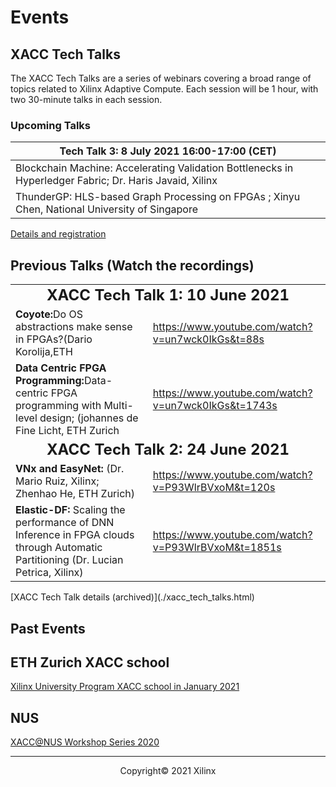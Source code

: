 # Events

## XACC Tech Talks

The XACC Tech Talks are a series of webinars covering a broad range of topics related to Xilinx Adaptive Compute. Each session will be 1 hour, with two 30-minute talks in each session. 

### Upcoming Talks

| Tech Talk 3: 8 July 2021 16:00-17:00 (CET)                   |
| ------------------------------------------------------------ |
| Blockchain Machine: Accelerating Validation Bottlenecks in Hyperledger Fabric; Dr. Haris Javaid, Xilinx |
| ThunderGP: HLS-based Graph Processing on FPGAs ; Xinyu Chen, National  University of Singapore |

[Details and registration](./xacc_tech_talks.html#xacc-tech-talk-3)

## Previous Talks (Watch the recordings) 

<table>
    <tr>
        <td style="text-align:center; background: transparent;"; colspan="2"><font size="+2"><strong>XACC Tech Talk 1: 10 June 2021</strong></font></td>
    </tr>
    <tr>
        <td style="background:transparent;"><strong>Coyote:</strong>Do OS abstractions make sense in FPGAs?(Dario Korolija,ETH</td>
        <td><a href="https://www.youtube.com/watch?v=un7wck0IkGs&amp;t=88s">https://www.youtube.com/watch?v=un7wck0IkGs&amp;t=88s</a></td>
    </tr>
    <tr>
        <td style="background:transparent;"><strong>Data Centric FPGA Programming:</strong>Data-centric FPGA programming with Multi-level design; (johannes de Fine Licht, ETH Zurich</td>
        <td><a href="https://www.youtube.com/watch?v=un7wck0IkGs&amp;t=1743s">https://www.youtube.com/watch?v=un7wck0IkGs&amp;t=1743s</a></td>
    </tr>
    <tr>
        <td style="text-align:center; background:transparent;"; colspan="2"><font size="+2"><strong>XACC Tech Talk 2: 24 June 2021</strong></font></td>
    </tr>
    <tr>
        <td style="background:transparent;"><strong>VNx and EasyNet:</strong> (Dr. Mario Ruiz, Xilinx; Zhenhao He, ETH Zurich)</td>
        <td style="background:transparent;"><a href="https://www.youtube.com/watch?v=P93WlrBVxoM&amp;t=120s">https://www.youtube.com/watch?v=P93WlrBVxoM&amp;t=120s</a></td>
    </tr>
    <tr>
        <td style="background:transparent;"><strong>Elastic-DF:</strong> Scaling the performance of DNN Inference in FPGA clouds through Automatic Partitioning (Dr. Lucian Petrica, Xilinx)</td>
        <td style="background:transparent;"><a href="https://www.youtube.com/watch?v=P93WlrBVxoM&amp;t=1851s">https://www.youtube.com/watch?v=P93WlrBVxoM&amp;t=1851s</a></td>
    </tr>
</table>
[XACC Tech Talk details (archived)](./xacc_tech_talks.html)

## Past Events

## ETH Zurich XACC school

[Xilinx University Program XACC school in January 2021](xup_ethxacc_school_2021.md)

## NUS

[XACC@NUS Workshop Series 2020](https://xaccnus.github.io/)

---------------------------------------

<p align="center">Copyright&copy; 2021 Xilinx</p>
